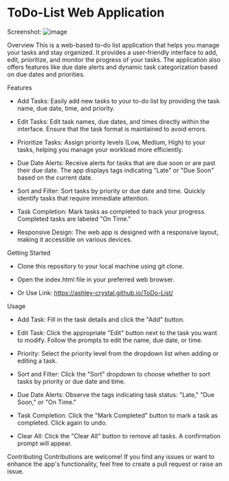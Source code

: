 # ToDo-List Web Application
Screenshot:
![image](https://github.com/Ashley-Crystal/ToDo-List/assets/91517769/7d9650ac-b309-4bc0-899b-c5a732a3c3d2)

Overview
This is a web-based to-do list application that helps you manage your tasks and stay organized. It provides a user-friendly interface to add, edit, prioritize, and monitor the progress of your tasks. The application also offers features like due date alerts and dynamic task categorization based on due dates and priorities.

Features

   - Add Tasks: Easily add new tasks to your to-do list by providing the task name, due date, time, and priority.
    
   - Edit Tasks: Edit task names, due dates, and times directly within the interface. Ensure that the task format is maintained to avoid errors.
    
   - Prioritize Tasks: Assign priority levels (Low, Medium, High) to your tasks, helping you manage your workload more efficiently.
    
   - Due Date Alerts: Receive alerts for tasks that are due soon or are past their due date. The app displays tags indicating "Late" or "Due Soon" based on the 
    current date.
    
   - Sort and Filter: Sort tasks by priority or due date and time. Quickly identify tasks that require immediate attention.
    
   - Task Completion: Mark tasks as completed to track your progress. Completed tasks are labeled "On Time."
    
   - Responsive Design: The web app is designed with a responsive layout, making it accessible on various devices.

Getting Started

   - Clone this repository to your local machine using git clone.
    
   - Open the index.html file in your preferred web browser.

   - Or Use Link: https://ashley-crystal.github.io/ToDo-List/

Usage

   - Add Task: Fill in the task details and click the "Add" button.
    
   - Edit Task: Click the appropriate "Edit" button next to the task you want to modify. Follow the prompts to edit the name, due date, or time.
    
   - Priority: Select the priority level from the dropdown list when adding or editing a task.
    
   - Sort and Filter: Click the "Sort" dropdown to choose whether to sort tasks by priority or due date and time.
    
   - Due Date Alerts: Observe the tags indicating task status: "Late," "Due Soon," or "On Time."
    
   - Task Completion: Click the "Mark Completed" button to mark a task as completed. Click again to undo.
    
   - Clear All: Click the "Clear All" button to remove all tasks. A confirmation prompt will appear.

Contributing
Contributions are welcome! If you find any issues or want to enhance the app's functionality, feel free to create a pull request or raise an issue.
